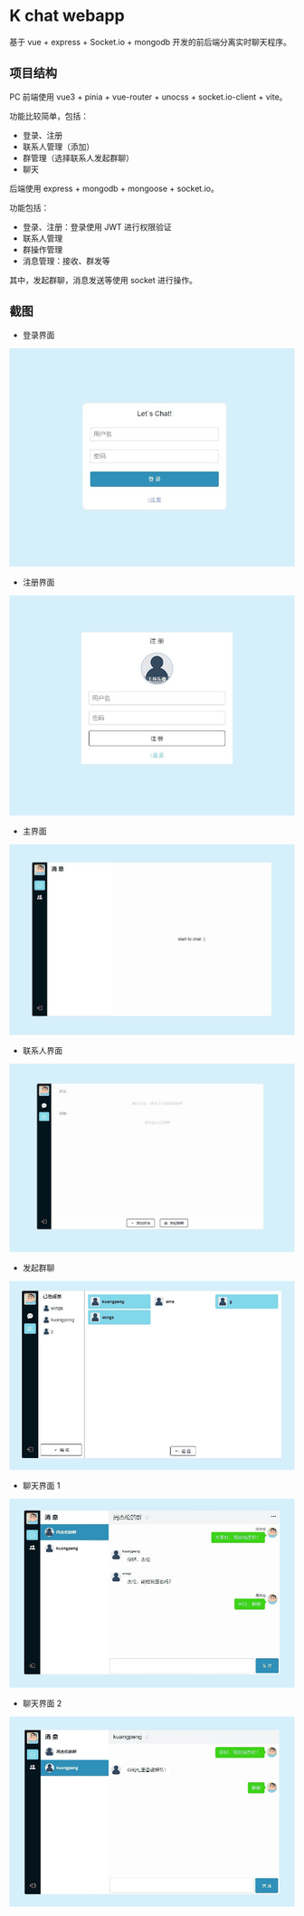 # K chat webapp

基于 vue + express + Socket.io + mongodb 开发的前后端分离实时聊天程序。

## 项目结构

PC 前端使用 vue3 + pinia + vue-router + unocss + socket.io-client + vite。

功能比较简单，包括：

- 登录、注册
- 联系人管理（添加）
- 群管理（选择联系人发起群聊）
- 聊天

后端使用 express + mongodb + mongoose + socket.io。

功能包括：

- 登录、注册：登录使用 JWT 进行权限验证
- 联系人管理
- 群操作管理
- 消息管理：接收、群发等

其中，发起群聊，消息发送等使用 socket 进行操作。

## 截图

- 登录界面

![登录界面](./screenshots/登录界面.jpg '登录界面')

- 注册界面

![注册界面](screenshots/注册界面.jpg '注册界面')

- 主界面

![主界面](screenshots/主界面.jpg '主界面')

- 联系人界面

![联系人界面](screenshots/联系人界面.jpg '联系人界面')

- 发起群聊

![发起群聊](screenshots/发起群聊.jpg '发起群聊')

- 聊天界面 1

![聊天界面1](screenshots/聊天界面1.jpg '聊天界面1')

- 聊天界面 2

![聊天界面2](screenshots/聊天界面2.jpg '聊天界面2')
